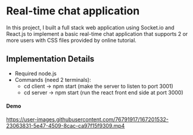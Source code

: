 # Real-time chat application
In this project, I built a full stack web application using Socket.io and React.js to implement a basic real-time chat application that supports 2 or more users with CSS files provided by online tutorial. 

## Implementation Details
- Required node.js
- Commands (need 2 terminals): 
    - cd client -> npm start (make the server to listen to port 3001)
    - cd server -> npm start (run the react front end side at port 3000)

#### Demo

https://user-images.githubusercontent.com/76791917/167201532-23063831-5e47-4509-8cac-ca97f15f9309.mp4

